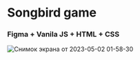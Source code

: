 # Songbird game

### Figma + Vanila JS + HTML + CSS

![Снимок экрана от 2023-05-02 01-58-30](https://user-images.githubusercontent.com/62261839/235530420-19beb804-4de6-4cda-a5a8-6d2ca1a1438d.png)
